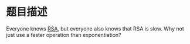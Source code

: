 # 题目描述

Everyone knows [RSA](https://en.wikipedia.org/wiki/RSA_(cryptosystem)), but everyone also knows that RSA is slow. Why not just use a faster operation than exponentiation?

